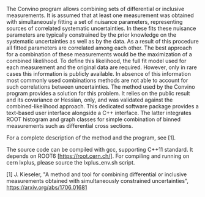 
The Convino program allows combining sets of differential or inclusive measurements. It is assumed that at least one measurement was obtained with simultaneously fitting a set of nuisance parameters, representing sources of correlated systematic uncertainties. In these fits these nuisance parameters are typically constrained by the prior knowledge on the systematic uncertainties as well as by the data. As a result of this procedure all fitted parameters are correlated among each other. The best approach for a combination of these measurements would be the maximization of a combined likelihood. To define this likelihood, the full fit model used for each measurement and the original data are required. However, only in rare cases this information is publicly available. In absence of this information most commonly used combinations methods are not able to account for such correlations between uncertainties. The method used by the Convino program provides a solution for this problem. It relies on the public result and its covariance or Hessian, only, and was validated against the combined-likelihood approach. This dedicated software package provides a text-based user interface alongside a C++ interface. The latter integrates ROOT histogram and graph classes for simple combination of binned measurements such as differential cross sections.

For a complete description of the method and the program, see [1].

The source code can be compiled with gcc, supporting C++11 standard. It depends on ROOT6 [https://root.cern.ch/]. 
For compiling and running on cern lxplus, please source the lxplus_env.sh script.


[1] J. Kieseler, "A method and tool for combining differential or inclusive measurements obtained with simultaneously constrained uncertainties", https://arxiv.org/abs/1706.01681